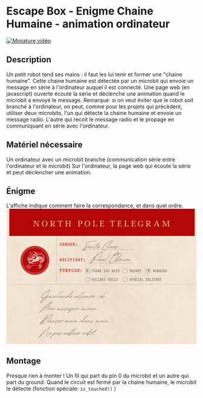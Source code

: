 # Escape Box - Enigme Chaine Humaine - animation ordinateur

[![Miniature vidéo](https://img.youtube.com/vi/kynYglUlyQ0/0.jpg)](https://www.youtube.com/watch?v=kynYglUlyQ0)

## Description
Un petit robot tend ses mains : il faut les lui tenir et former une "chaine humaine".
Cette chaine humaine est détectée par un microbit qui envoie un message en série à l'ordinateur auquel il est connecté.
Une page web (en javascript) ouverte écoute la série et déclenche une animation quand le microbit a envoyé le message.
Remarque: si on veut éviter que le robot soit branché à l'ordinateur, on peut, comme pour les projets qui précèdent, utiliser deux microbits, l'un qui détecte la chaine humaine et envoie un message radio. L'autre qui recoit le message radio et le propage en communiquant en série avec l'ordinateur.


## Matériel nécessaire
Un ordinateur avec un  microbit branché (communication série entre l'ordinateur et le microbit)
Sur l'ordinateur, la page web qui écoute la série et peut déclencher une animation.

## Énigme
L'affiche indique comment faire la correspondance, et dans quel ordre.
![Affiche de l'énigme](escapebox_5_chainehumaine_affiche.png)


## Montage
Presque rien à monter ! Un fil qui part du pin 0 du microbit et un autre qui part du ground. Quand le circuit est fermé par la chaine humaine, le microbit le détecte (fonction spéciale: `is_touched()` )


